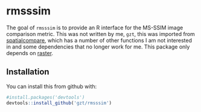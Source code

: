 
<!-- README.md is generated from README.Rmd. Please edit that file -->

# rmsssim

The goal of `rmsssim` is to provide an R interface for the MS-SSIM image
comparison metric. This was not written by me, `gzt`, this was imported
from [spatialcompare](https://github.com/colinr23/spatialcompare), which
has a number of other functions I am not interested in and some
dependencies that no longer work for me. This package only depends on
[raster](https://cran.r-project.org/package=raster).

## Installation

You can install this from github with:

``` r
#install.packages('devtools')
devtools::install_github('gzt/rmsssim')
```
